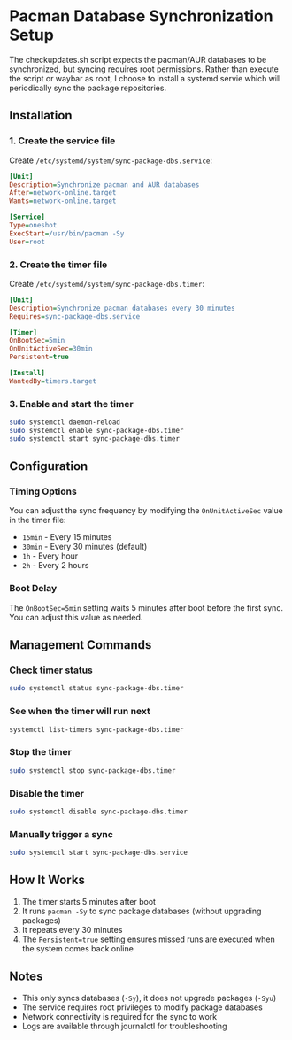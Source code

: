 # Pacman Database Synchronization Setup

The checkupdates.sh script expects the pacman/AUR databases to be synchronized,
but syncing requires root permissions. Rather than execute the script or waybar
as root, I choose to install a systemd servie which will periodically sync the
package repositories.

## Installation

### 1. Create the service file
Create `/etc/systemd/system/sync-package-dbs.service`:

```ini
[Unit]
Description=Synchronize pacman and AUR databases
After=network-online.target
Wants=network-online.target

[Service]
Type=oneshot
ExecStart=/usr/bin/pacman -Sy
User=root
```

### 2. Create the timer file
Create `/etc/systemd/system/sync-package-dbs.timer`:

```ini
[Unit]
Description=Synchronize pacman databases every 30 minutes
Requires=sync-package-dbs.service

[Timer]
OnBootSec=5min
OnUnitActiveSec=30min
Persistent=true

[Install]
WantedBy=timers.target
```

### 3. Enable and start the timer
```bash
sudo systemctl daemon-reload
sudo systemctl enable sync-package-dbs.timer
sudo systemctl start sync-package-dbs.timer
```

## Configuration

### Timing Options
You can adjust the sync frequency by modifying the `OnUnitActiveSec` value in the timer file:

- `15min` - Every 15 minutes
- `30min` - Every 30 minutes (default)
- `1h` - Every hour
- `2h` - Every 2 hours

### Boot Delay
The `OnBootSec=5min` setting waits 5 minutes after boot before the first sync. You can adjust this value as needed.

## Management Commands

### Check timer status
```bash
sudo systemctl status sync-package-dbs.timer
```

### See when the timer will run next
```bash
systemctl list-timers sync-package-dbs.timer
```

### Stop the timer
```bash
sudo systemctl stop sync-package-dbs.timer
```

### Disable the timer
```bash
sudo systemctl disable sync-package-dbs.timer
```

### Manually trigger a sync
```bash
sudo systemctl start sync-package-dbs.service
```

## How It Works

1. The timer starts 5 minutes after boot
2. It runs `pacman -Sy` to sync package databases (without upgrading packages)
3. It repeats every 30 minutes
4. The `Persistent=true` setting ensures missed runs are executed when the system comes back online

## Notes

- This only syncs databases (`-Sy`), it does not upgrade packages (`-Syu`)
- The service requires root privileges to modify package databases
- Network connectivity is required for the sync to work
- Logs are available through journalctl for troubleshooting
